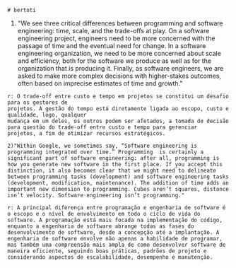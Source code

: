     # bertoti
  1) "We see three critical differences between programming and software engineering: time, scale, and the trade-offs at play. On a software engineering project, engineers need to be more concerned with the passage of time and the eventual need for change. In a software engineering organization, we need to be more concerned about scale and efficiency, both for the software we produce as well as for the organization that is producing it. Finally, as software engineers, we are asked to make more complex decisions with higher-stakes outcomes, often based on imprecise estimates of time and growth."
    
    r: O trade-off entre custo e tempo em projetos se constitui um desafio para os gestores de
    projetos. A gestão do tempo está diretamente ligada ao escopo, custo e qualidade, logo, qualquer
    mudança em um deles, os outros podem ser afetados, a tomada de decisão para questão do trade-off entre custo e tempo para gerenciar
    projetos, a fim de otimizar recursos estratégicos.
    
    2)"Within Google, we sometimes say, “Software engineering is programming integrated over time.” Programming  is certainly a significant part of software engineering: after all, programming is how you generate new software in the first place. If you accept this distinction, it also becomes clear that we might need to delineate between programming tasks (development) and software engineering tasks (development, modification, maintenance). The addition of time adds an important new dimension to programming. Cubes aren’t squares, distance isn’t velocity. Software engineering isn’t programming."
    
    r: A principal diferença entre programação e engenharia de software é o escopo e o nível de envolvimento em todo o ciclo de vida do software. A programação está mais focada na implementação do código, enquanto a engenharia de software abrange todas as fases do desenvolvimento de software, desde a concepção até a implantação. A engenharia de software envolve não apenas a habilidade de programar, mas também uma compreensão mais ampla de como desenvolver software de maneira eficiente, seguindo boas práticas, padrões de projeto e considerando aspectos de escalabilidade, desempenho e manutenção.

